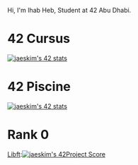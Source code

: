 Hi, I'm Ihab Heb, Student at 42 Abu Dhabi.

# 42 Cursus
[![jaeskim's 42 stats](https://badge42.herokuapp.com/api/stats/ihormi?cursus=42Cursus&privacyName=true)](https://github.com/JaeSeoKim/badge42)

# 42 Piscine
[![jaeskim's 42 stats](https://badge42.herokuapp.com/api/stats/ihormi?cursus=C%20Piscine)](https://github.com/JaeSeoKim/badge42)

# Rank 0
[Libft](https://github.com/Hebx/Libft):[![jaeskim's 42Project Score](https://badge42.herokuapp.com/api/project/ihormi/Libft)](https://github.com/JaeSeoKim/badge42)
